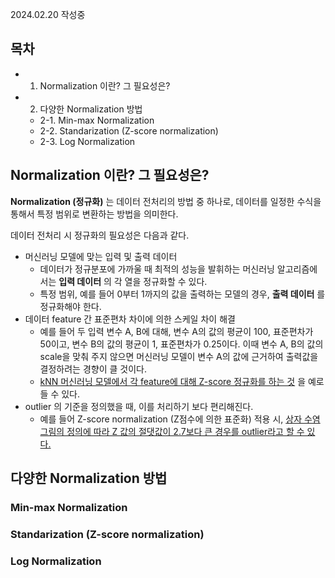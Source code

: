 2024.02.20 작성중

## 목차
* 1. Normalization 이란? 그 필요성은?
* 2. 다양한 Normalization 방법
  * 2-1. Min-max Normalization
  * 2-2. Standarization (Z-score normalization)
  * 2-3. Log Normalization

## Normalization 이란? 그 필요성은?
**Normalization (정규화)** 는 데이터 전처리의 방법 중 하나로, 데이터를 일정한 수식을 통해서 특정 범위로 변환하는 방법을 의미한다.

데이터 전처리 시 정규화의 필요성은 다음과 같다.
* 머신러닝 모델에 맞는 입력 및 출력 데이터
  * 데이터가 정규분포에 가까울 때 최적의 성능을 발휘하는 머신러닝 알고리즘에서는 **입력 데이터** 의 각 열을 정규화할 수 있다.
  * 특정 범위, 예를 들어 0부터 1까지의 값을 출력하는 모델의 경우, **출력 데이터** 를 정규화해야 한다.
* 데이터 feature 간 표준편차 차이에 의한 스케일 차이 해결
  * 예를 들어 두 입력 변수 A, B에 대해, 변수 A의 값의 평균이 100, 표준편차가 50이고, 변수 B의 값의 평균이 1, 표준편차가 0.25이다. 이때 변수 A, B의 값의 scale을 맞춰 주지 않으면 머신러닝 모델이 변수 A의 값에 근거하여 출력값을 결정하려는 경향이 클 것이다.
  * [kNN 머신러닝 모델에서 각 feature에 대해 Z-score 정규화를 하는 것](https://github.com/WannaBeSuperteur/AI-study/blob/main/AI%20Basics/Machine%20Learning%20Models/%EB%A8%B8%EC%8B%A0%EB%9F%AC%EB%8B%9D_%EB%AA%A8%EB%8D%B8_KNN.md) 을 예로 들 수 있다.
* outlier 의 기준을 정의했을 때, 이를 처리하기 보다 편리해진다.
  * 예를 들어 Z-score normalization (Z점수에 의한 표준화) 적용 시, [상자 수염 그림의 정의에 따라 Z 값의 절댓값이 2.7보다 큰 경우를 outlier라고 할 수 있다.](https://github.com/WannaBeSuperteur/AI-study/blob/main/AI%20Basics/Data%20Science%20Basics/%EB%8D%B0%EC%9D%B4%ED%84%B0_%EC%82%AC%EC%9D%B4%EC%96%B8%EC%8A%A4_%EA%B8%B0%EC%B4%88_%EC%83%81%EC%9E%90%EC%88%98%EC%97%BC%EA%B7%B8%EB%A6%BC.md)

## 다양한 Normalization 방법

### Min-max Normalization

### Standarization (Z-score normalization)

### Log Normalization